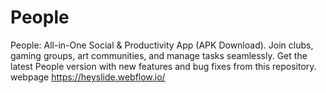 # People
People: All-in-One Social &amp; Productivity App (APK Download). Join clubs, gaming groups, art communities, and manage tasks seamlessly. Get the latest People version with new features and bug fixes from this repository.
webpage https://heyslide.webflow.io/
